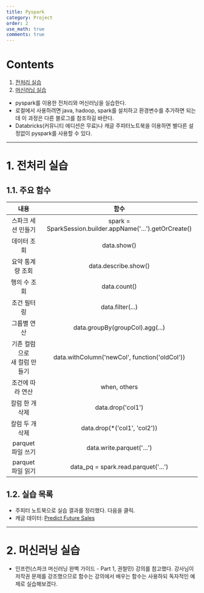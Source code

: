 ```yaml
---
title: Pyspark
category: Project
order: 2
use_math: true
comments: true
---
```



# Contents
1. [전처리 실습](#1-전처리-실습) <br/>
2. [머신러닝 실습](#2-머신러닝-실습) <br/>

- pyspark를 이용한 전처리와 머신러닝을 실습한다.
- 로컬에서 사용하려면 java, hadoop, spark를 설치하고 환경변수를 추가하면 되는데 이 과정은 다른 블로그를 참조하길 바란다.
- Databricks(커뮤니티 에디션은 무료)나 캐글 주피터노트북을 이용하면 별다른 설정없이 pyspark를 사용할 수 있다.
------

# 1. 전처리 실습

## 1.1. 주요 함수

|내용|함수|
|:---:|:---:|
|스파크 세션 민들기|spark = SparkSession.builder.appName('...').getOrCreate()|
|데이터 조회|data.show()|
|요약 통계량 조회|data.describe.show()|
|행의 수 조회|data.count()|
|조건 필터링|data.filter(...)|
|그룹별 연산|data.groupBy(groupCol).agg(...)|
|기존 컬럼으로 <br/>새 컬럼 만들기|data.withColumn('newCol', function('oldCol'))|
|조건에 따라 연산|when, others|
|칼럼 한 개 삭제|data.drop('col1')|
|칼럼 두 개 삭제|data.drop(*('col1', 'col2'))|
|parquet 파일 쓰기|data.write.parquet('...')|
|parquet 파일 읽기|data_pq = spark.read.parquet('...')|


## 1.2. 실습 목록
- 주피터 노트북으로 실습 결과를 정리했다. 다음을 클릭.
- 캐글 데이터: [Predict Future Sales](https://github.com/yrk3434/Open_Archive/blob/main/Spark/predict-future-sales-pyspark-preprocessing.ipynb)


---

# 2. 머신러닝 실습

- 인프런(스파크 머신러닝 완벽 가이드 - Part 1, 권철민) 강의를 참고했다. 강사님이 저작권 문제를 강조했으므로 함수는 강의에서 배우는 함수는 사용하되 독자적인 예제로 실습해보겠다.
